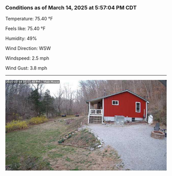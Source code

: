 ### Conditions as of March 14, 2025 at 5:57:04 PM CDT 

Temperature: 75.40 &deg;F

Feels like: 75.40 &deg;F

Humidity: 49%

Wind Direction: WSW

Windspeed: 2.5 mph

Wind Gust: 3.8 mph

---

<img src="./images/latest.jpeg"/>


